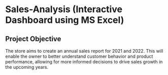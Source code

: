 # Sales-Analysis (Interactive Dashboard using MS Excel)

## Project Objective
The store aims to create an annual sales report for 2021 and 2022. This will enable the owner to better understand customer behavior and product performance, allowing for more informed decisions to drive sales growth in the upcoming years.
